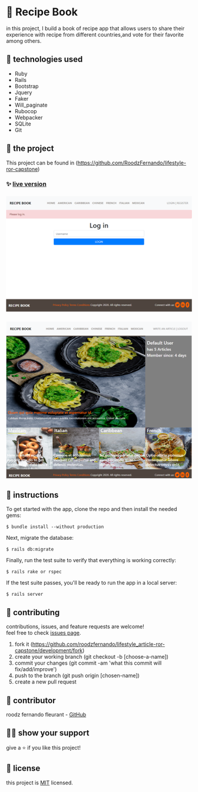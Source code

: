 # 📃 Recipe Book

in this project, I build a book of recipe app that allows users to share their experience with recipe from different countries,and vote for their favorite among others.

## 📡 technologies used

- Ruby
- Rails
- Bootstrap
- Jquery
- Faker
- Will_paginate
- Rubocop
- Webpacker
- SQLite
- Git

## 🚀 the project

This project can be found in (https://github.com/RoodzFernando/lifestyle-ror-capstone)

 
  

### ✨ [live version](https://nameless-reef-08582.herokuapp.com/)

###   ![](app/assets/images/shots/img1.PNG)
###   ![](app/assets/images/shots/img2.PNG)


## 🔨 instructions

To get started with the app, clone the repo and then install the needed gems:

```
$ bundle install --without production
```

Next, migrate the database:

```
$ rails db:migrate
```

Finally, run the test suite to verify that everything is working correctly:

```
$ rails rake or rspec
```

If the test suite passes, you'll be ready to run the app in a local server:

```
$ rails server
```



## 🤝 contributing

contributions, issues, and feature requests are welcome!<br/>feel free to check [issues page](hhttps://github.com/roodzfernando/lifestyle_article-ror-capstone/development/issues).

1. fork it (https://github.com/roodzfernando/lifestyle_article-ror-capstone/development/fork)
2. create your working branch (git checkout -b [choose-a-name])
3. commit your changes (git commit -am 'what this commit will fix/add/improve')
4. push to the branch (git push origin [chosen-name])
5. create a new pull request

## 🤖 contributor

roodz fernando fleurant - [GitHub](https://github.com/roodzfernando)

## 🙋‍♂ show your support

give a ⭐️ if you like this project!

## 📝 license

this project is [MIT](https://github.com/roodzfernando/lifestyle_article-ror-capstone/development/license.txt) licensed.

